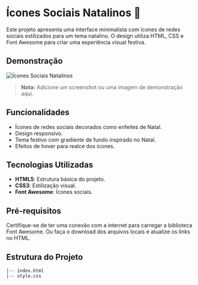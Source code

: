 # Ícones Sociais Natalinos 🎄

Este projeto apresenta uma interface minimalista com ícones de redes sociais estilizados para um tema natalino. O design utiliza HTML, CSS e Font Awesome para criar uma experiência visual festiva.

## Demonstração

![Ícones Sociais Natalinos](demo.png)

> **Nota:** Adicione um screenshot ou uma imagem de demonstração aqui.

## Funcionalidades

- Ícones de redes sociais decorados como enfeites de Natal.
- Design responsivo.
- Tema festivo com gradiente de fundo inspirado no Natal.
- Efeitos de hover para realce dos ícones.

## Tecnologias Utilizadas

- **HTML5**: Estrutura básica do projeto.
- **CSS3**: Estilização visual.
- **Font Awesome**: Ícones sociais.

## Pré-requisitos

Certifique-se de ter uma conexão com a internet para carregar a biblioteca Font Awesome. Ou faça o download dos arquivos locais e atualize os links no HTML.

## Estrutura do Projeto

```plaintext
|-- index.html
|-- style.css
